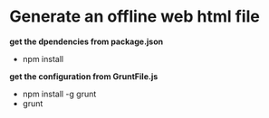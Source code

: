 # Generate an offline web html file

**get the dpendencies from package.json**
- npm install

**get the configuration from GruntFile.js**
- npm install -g grunt
- grunt
